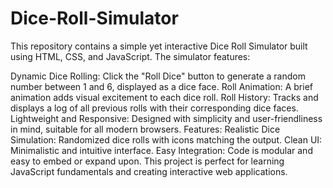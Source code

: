 # Dice-Roll-Simulator
 This repository contains a simple yet interactive Dice Roll Simulator built using HTML, CSS, and JavaScript. The simulator features:

Dynamic Dice Rolling: Click the "Roll Dice" button to generate a random number between 1 and 6, displayed as a dice face.
Roll Animation: A brief animation adds visual excitement to each dice roll.
Roll History: Tracks and displays a log of all previous rolls with their corresponding dice faces.
Lightweight and Responsive: Designed with simplicity and user-friendliness in mind, suitable for all modern browsers.
Features:
Realistic Dice Simulation: Randomized dice rolls with icons matching the output.
Clean UI: Minimalistic and intuitive interface.
Easy Integration: Code is modular and easy to embed or expand upon.
This project is perfect for learning JavaScript fundamentals and creating interactive web applications.
